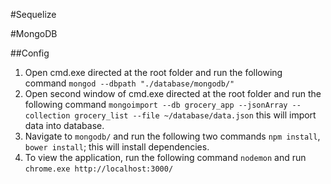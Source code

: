 #Sequelize


#MongoDB

##Config
1. Open cmd.exe directed at the root folder and run the following command `mongod --dbpath "./database/mongodb/"`
2. Open second window of cmd.exe directed at the root folder and run the following command `mongoimport --db grocery_app --jsonArray --collection grocery_list --file ~/database/data.json` this will import data into database.
3. Navigate to `mongodb/` and run the following two commands `npm install`, `bower install`; this will install dependencies.
4. To view the application, run the following command `nodemon` and run `chrome.exe http://localhost:3000/`